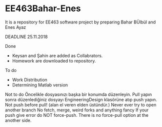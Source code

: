 # EE463Bahar-Enes
It is a repository for EE463 software project by preparing Bahar BÜlbül and Enes Ayaz

 DEADLINE 25.11.2018

Done
* Keysan and Şahin  are added as Collabrators.
* Homework are downloaded to repository.

To do
* Work Distribution
* Determining Matlab version

Not to do
Öncelikle dosyasınızı başka bir konumda düzenleyin. Pull yapın sonra düzenlediğiniz dosyayı EngineeringDesign klasörüne atıp push yapın.
Not push before pull! (alan el veren elden üstündür.)
Never ever try to open another branch
No fetch, merge, weird forks and anything fancy
If your push give error do NOT force-push. There is no force-pull option at the another side.
